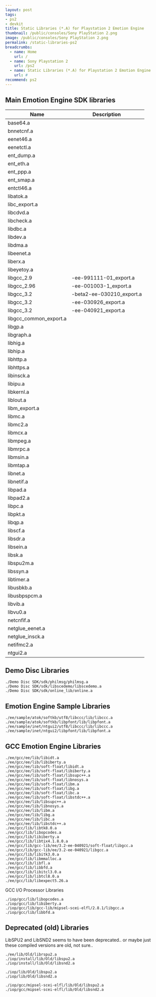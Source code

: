 ```yaml
---
layout: post
tags: 
- ps2
- devkit
title: Static Libraries (*.A) for Playstation 2 Emotion Engine
thumbnail: /public/consoles/Sony PlayStation 2.png
image: /public/consoles/Sony PlayStation 2.png
permalink: /static-libraries-ps2
breadcrumbs:
  - name: Home
    url: /
  - name: Sony Playstation 2
    url: /ps2
  - name: Static Libraries (*.A) for Playstation 2 Emotion Engine
    url: #
recommend: ps2
---
```


## Main Emotion Engine SDK libraries

Name | Description
--- | ---
base64.a | 
bnnetcnf.a | 
eenet46.a | 
eenetctl.a | 
ent_dump.a | 
ent_eth.a | 
ent_ppp.a | 
ent_smap.a | 
entctl46.a | 
libatok.a | 
libc_export.a | 
libcdvd.a | 
libcheck.a | 
libdbc.a | 
libdev.a | 
libdma.a | 
libeenet.a | 
liberx.a | 
libeyetoy.a | 
libgcc_2.9 | -ee-991111-01_export.a
libgcc_2.96 | -ee-001003-1_export.a
libgcc_3.2 | -beta2-ee-030210_export.a
libgcc_3.2 | -ee-030926_export.a
libgcc_3.2 | -ee-040921_export.a
libgcc_common_export.a | 
libgp.a | 
libgraph.a | 
libhig.a | 
libhip.a | 
libhttp.a | 
libhttps.a | 
libinsck.a | 
libipu.a | 
libkernl.a | 
liblout.a | 
libm_export.a | 
libmc.a | 
libmc2.a | 
libmcx.a | 
libmpeg.a | 
libmrpc.a | 
libmsin.a | 
libmtap.a | 
libnet.a | 
libnetif.a | 
libpad.a | 
libpad2.a | 
libpc.a | 
libpkt.a | 
libqp.a | 
libscf.a | 
libsdr.a | 
libsein.a | 
libsk.a | 
libspu2m.a | 
libssyn.a | 
libtimer.a | 
libusbkb.a | 
libusbpspcm.a | 
libvib.a | 
libvu0.a | 
netcnfif.a | 
netglue_eenet.a | 
netglue_insck.a | 
netifmc2.a | 
ntgui2.a | 


## Demo Disc Libraries
```
./Demo Disc SDK/sdk/philmsg/philmsg.a
./Demo Disc SDK/sdk/libscedemo/libscedemo.a
./Demo Disc SDK/sdk/online_lib/online.a
```

## Emotion Engine Sample Libraries
```
./ee/sample/atok/softkb/utf8/libccc/lib/libccc.a
./ee/sample/atok/softkb/libpfont/lib/libpfont.a
./ee/sample/inet/ntgui2/utf8/libccc/lib/libccc.a
./ee/sample/inet/ntgui2/libpfont/lib/libpfont.a
```

## GCC Emotion Engine Libraries
```
./ee/gcc/ee/lib/libidt.a
./ee/gcc/ee/lib/libiberty.a
./ee/gcc/ee/lib/soft-float/libidt.a
./ee/gcc/ee/lib/soft-float/libiberty.a
./ee/gcc/ee/lib/soft-float/libsupc++.a
./ee/gcc/ee/lib/soft-float/libnosys.a
./ee/gcc/ee/lib/soft-float/libm.a
./ee/gcc/ee/lib/soft-float/libg.a
./ee/gcc/ee/lib/soft-float/libc.a
./ee/gcc/ee/lib/soft-float/libstdc++.a
./ee/gcc/ee/lib/libsupc++.a
./ee/gcc/ee/lib/libnosys.a
./ee/gcc/ee/lib/libm.a
./ee/gcc/ee/lib/libg.a
./ee/gcc/ee/lib/libc.a
./ee/gcc/ee/lib/libstdc++.a
./ee/gcc/lib/libtk8.0.a
./ee/gcc/lib/libopcodes.a
./ee/gcc/lib/libiberty.a
./ee/gcc/lib/libtix4.1.8.0.a
./ee/gcc/lib/gcc-lib/ee/3.2-ee-040921/soft-float/libgcc.a
./ee/gcc/lib/gcc-lib/ee/3.2-ee-040921/libgcc.a
./ee/gcc/lib/libitk3.0.a
./ee/gcc/lib/libmmalloc.a
./ee/gcc/lib/libfl.a
./ee/gcc/lib/libbfd.a
./ee/gcc/lib/libitcl3.0.a
./ee/gcc/lib/libtcl8.0.a
./ee/gcc/lib/libexpect5.26.a
```

GCC I/O Processor Libraries
```
./iop/gcc/lib/libopcodes.a
./iop/gcc/lib/libiberty.a
./iop/gcc/lib/gcc-lib/mipsel-scei-elfl/2.8.1/libgcc.a
./iop/gcc/lib/libbfd.a

```

## Deprecated (old) Libraries
LibSPU2 and LibSND2 seems to have been deprecated.. or maybe just these compiled versions are old, not sure..
```
./ee/lib/Old/librspu2.a
./iop/install/lib/Old/libspu2.a
./iop/install/lib/Old/libsnd2.a

./iop/lib/Old/libspu2.a
./iop/lib/Old/libsnd2.a

./iop/gcc/mipsel-scei-elfl/lib/Old/libspu2.a
./iop/gcc/mipsel-scei-elfl/lib/Old/libsnd2.a
```
